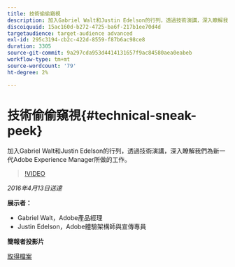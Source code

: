 ```yaml
---
title: 技術偷偷窺視
description: 加入Gabriel Walt和Justin Edelson的行列，透過技術演講，深入瞭解我們為新一代Adobe Experience Manager所做的工作。
discoiquuid: 15ac160d-b272-4725-ba6f-217b1ee70d4d
targetaudience: target-audience advanced
exl-id: 295c3194-cb2c-422d-8559-f87b6ac98ce8
duration: 3305
source-git-commit: 9a297cda953d4414131657f9ac84580aea0eabeb
workflow-type: tm+mt
source-wordcount: '79'
ht-degree: 2%

---
```


# 技術偷偷窺視{#technical-sneak-peek}

加入Gabriel Walt和Justin Edelson的行列，透過技術演講，深入瞭解我們為新一代Adobe Experience Manager所做的工作。

>[!VIDEO](https://video.tv.adobe.com/v/19305/?quality=9)

*2016年4月13日送達*

**展示者：**

* Gabriel Walt，Adobe產品經理
* Justin Edelson，Adobe體驗架構師與宣傳專員

**簡報者投影片**

[取得檔案](assets/aem-gems-041316-6-2-tech-preview.pdf)
<!--
[Get back to the Overview](https://helpx.adobe.com/experience-manager/kt/eseminars/gems/aem-index.html)
-->
